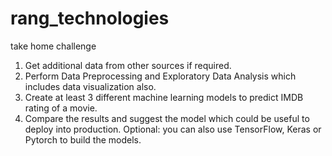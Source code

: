 # rang_technologies
take home challenge
1. Get additional data from other sources if required.
2. Perform Data Preprocessing and Exploratory Data Analysis which includes data visualization also.
3. Create at least 3 different machine learning models to predict IMDB rating of a movie.
4. Compare the results and suggest the model which could be useful to deploy into production.
Optional: you can also use TensorFlow, Keras or Pytorch to build the models.
